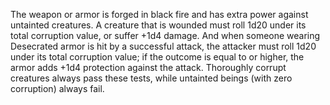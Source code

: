 The weapon or armor is forged in black fire and has extra power against untainted creatures. A creature that is wounded must roll 1d20 under its total corruption value, or suffer +1d4 damage. And when someone wearing Desecrated armor is hit by a successful attack, the attacker must roll 1d20 under its total corruption value; if the outcome is equal to or higher, the armor adds +1d4 protection against the attack.
Thoroughly corrupt creatures always pass these tests, while untainted beings (with zero corruption) always fail.